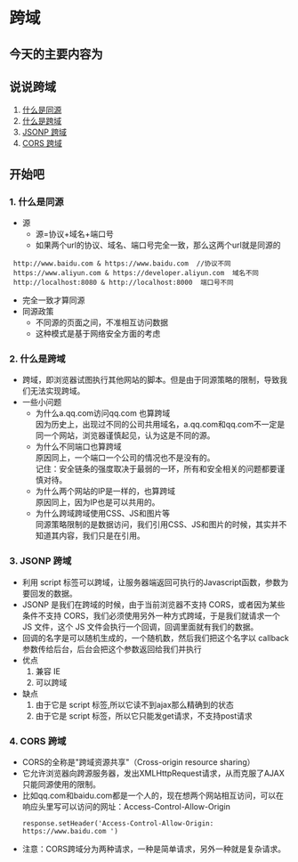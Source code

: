 # 跨域

## 今天的主要内容为

## 说说跨域

1. [什么是同源](#jump1)
2. [什么是跨域](#jump2)
3. [JSONP 跨域](#jump3)
4. [CORS 跨域](#jump4)

## 开始吧

###  <span id="jump1">1. 什么是同源 </span>
* 源
  * 源=协议+域名+端口号
  * 如果两个url的协议、域名、端口号完全一致，那么这两个url就是同源的
```
 http://www.baidu.com & https://www.baidu.com  //协议不同
 https://www.aliyun.com & https://developer.aliyun.com  域名不同
 http://localhost:8080 & http://localhost:8000  端口号不同
```
* 完全一致才算同源
* 同源政策
  * 不同源的页面之间，不准相互访问数据
  * 这种模式是基于网络安全方面的考虑
###  <span id="jump2">2. 什么是跨域 </span>
* 跨域，即浏览器试图执行其他网站的脚本。但是由于同源策略的限制，导致我们无法实现跨域。
* 一些小问题
  * 为什么a.qq.com访问qq.com 也算跨域   
  因为历史上，出现过不同的公司共用域名，a.qq.com和qq.com不一定是同一个网站，浏览器谨慎起见，认为这是不同的源。
  * 为什么不同端口也算跨域   
  原因同上，一个端口一个公司的情况也不是没有的。  
  记住：安全链条的强度取决于最弱的一环，所有和安全相关的问题都要谨慎对待。
  * 为什么两个网站的IP是一样的，也算跨域  
  原因同上，因为IP也是可以共用的。
  * 为什么跨域跨域使用CSS、JS和图片等  
    同源策略限制的是数据访问，我们引用CSS、JS和图片的时候，其实并不知道其内容，我们只是在引用。
###  <span id="jump3">3. JSONP 跨域 </span>

* 利用 script 标签可以跨域，让服务器端返回可执行的Javascript函数，参数为要回发的数据。
* JSONP 是我们在跨域的时候，由于当前浏览器不支持 CORS，或者因为某些条件不支持 CORS，我们必须使用另外一种方式跨域，于是我们就请求一个 JS 文件，这个 JS 文件会执行一个回调，回调里面就有我们的数据。
* 回调的名字是可以随机生成的，一个随机数，然后我们把这个名字以 callback 参数传给后台，后台会把这个参数返回给我们并执行
* 优点   
  1. 兼容 IE
  2. 可以跨域
* 缺点
  1. 由于它是 script 标签,所以它读不到ajax那么精确到的状态
  2. 由于它是 script 标签，所以它只能发get请求，不支持post请求

###  <span id="jump4">4. CORS 跨域 </span>
* CORS的全称是"跨域资源共享"（Cross-origin resource sharing）
* 它允许浏览器向跨源服务器，发出XMLHttpRequest请求，从而克服了AJAX只能同源使用的限制。
* 比如qq.com和baidu.com都是一个人的，现在想两个网站相互访问，可以在响应头里写可以访问的网址：Access-Control-Allow-Origin
  ```
  response.setHeader('Access-Control-Allow-Origin: https://www.baidu.com ')
  ```
* 注意：CORS跨域分为两种请求，一种是简单请求，另外一种就是复杂请求。



